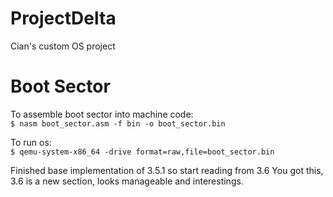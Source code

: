 # ProjectDelta

Cian's custom OS project

# Boot Sector
To assemble boot sector into machine code:  
   `$ nasm boot_sector.asm -f bin -o boot_sector.bin`

To run os:  
   `$ qemu-system-x86_64 -drive format=raw,file=boot_sector.bin`


Finished base implementation of 3.5.1 so start reading from 3.6
You got this, 3.6 is a new section, looks manageable and interestings.